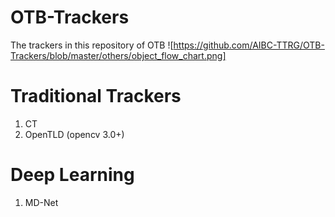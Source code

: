 # OTB-Trackers
The trackers in this repository of OTB
![https://github.com/AIBC-TTRG/OTB-Trackers/blob/master/others/object_flow_chart.png]

# Traditional Trackers
1. CT
2. OpenTLD (opencv 3.0+)


# Deep Learning
1. MD-Net
